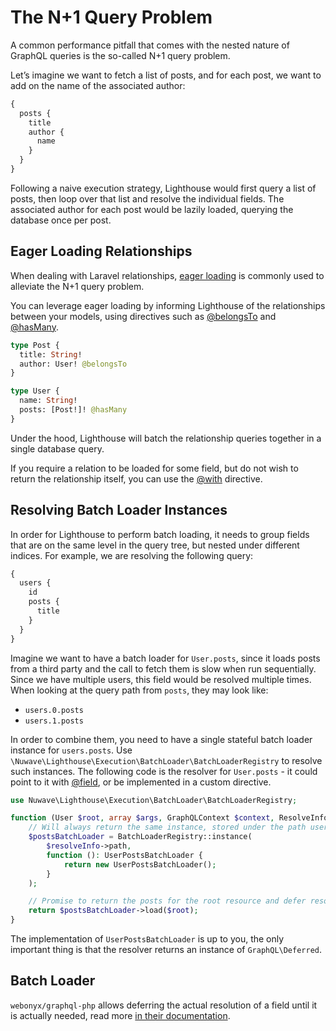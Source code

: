 # The N+1 Query Problem

A common performance pitfall that comes with the nested nature of GraphQL queries
is the so-called N+1 query problem.

Let’s imagine we want to fetch a list of posts, and for each post, we want to add on the
name of the associated author:

```graphql
{
  posts {
    title
    author {
      name
    }
  }
}
```

Following a naive execution strategy, Lighthouse would first query a list of posts,
then loop over that list and resolve the individual fields.
The associated author for each post would be lazily loaded, querying the database
once per post.

## Eager Loading Relationships

When dealing with Laravel relationships, [eager loading](https://laravel.com/docs/eloquent-relationships#eager-loading)
is commonly used to alleviate the N+1 query problem.

You can leverage eager loading by informing Lighthouse of the relationships between your models,
using directives such as [@belongsTo](../api-reference/directives.md#belongsto) and [@hasMany](../api-reference/directives.md#hasmany).

```graphql
type Post {
  title: String!
  author: User! @belongsTo
}

type User {
  name: String!
  posts: [Post!]! @hasMany
}
```

Under the hood, Lighthouse will batch the relationship queries together in a single database query.

If you require a relation to be loaded for some field, but do not wish to return the relationship itself,
you can use the [@with](../api-reference/directives.md#with) directive.

## Resolving Batch Loader Instances

In order for Lighthouse to perform batch loading, it needs to group fields that are on the same level
in the query tree, but nested under different indices. For example, we are resolving the following query:

```graphql
{
  users {
    id
    posts {
      title
    }
  }
}
```

Imagine we want to have a batch loader for `User.posts`, since it loads posts from a third party and the
call to fetch them is slow when run sequentially. Since we have multiple users, this field
would be resolved multiple times. When looking at the query path from `posts`, they may look like:

- `users.0.posts`
- `users.1.posts`

In order to combine them, you need to have a single stateful batch loader instance for `users.posts`.
Use `\Nuwave\Lighthouse\Execution\BatchLoader\BatchLoaderRegistry` to resolve such instances.
The following code is the resolver for `User.posts` - it could point to it with [@field](../api-reference/directives.md#field),
or be implemented in a custom directive.

```php
use Nuwave\Lighthouse\Execution\BatchLoader\BatchLoaderRegistry;

function (User $root, array $args, GraphQLContext $context, ResolveInfo $resolveInfo): \GraphQL\Deferred {
    // Will always return the same instance, stored under the path users.posts
    $postsBatchLoader = BatchLoaderRegistry::instance(
        $resolveInfo->path,
        function (): UserPostsBatchLoader {
            return new UserPostsBatchLoader();
        }
    );

    // Promise to return the posts for the root resource and defer resolving them
    return $postsBatchLoader->load($root);
}
```

The implementation of `UserPostsBatchLoader` is up to you, the only important thing is that the resolver
returns an instance of `GraphQL\Deferred`.

## Batch Loader

`webonyx/graphql-php` allows deferring the actual resolution of a field until it is actually needed,
read more [in their documentation](https://webonyx.github.io/graphql-php/data-fetching/#solving-n1-problem).
